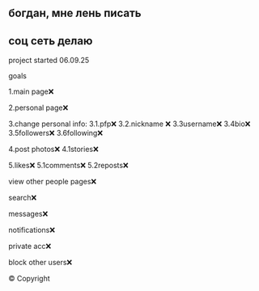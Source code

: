 ## богдан, мне лень писать 
## соц сеть делаю 
project started 06.09.25

goals

1.main page❌

2.personal page❌

3.change personal info:
3.1.pfp❌
3.2.nickname ❌
3.3username❌
3.4bio❌
3.5followers❌
3.6following❌

4.post photos❌
4.1stories❌

5.likes❌
5.1comments❌
5.2reposts❌

view other people pages❌

search❌

messages❌

notifications❌

private acc❌

block other users❌

© Copyright
